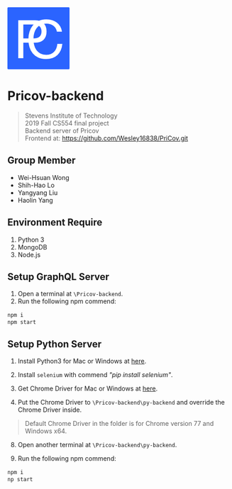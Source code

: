 <img src="./favicon@2x.png" title="FVCproductions" alt="FVCproductions">

# Pricov-backend
> Stevens Institute of Technology  
> 2019 Fall CS554 final project  
> Backend server of Pricov  
> Frontend at: https://github.com/Wesley16838/PriCov.git

## Group Member
- Wei-Hsuan Wong
- Shih-Hao Lo
- Yangyang Liu
- Haolin Yang

## Environment Require
1. Python 3
2. MongoDB
3. Node.js

## Setup GraphQL Server

1. Open a terminal at `\Pricov-backend`.
2. Run the following npm commend:
```
npm i
npm start
```

## Setup Python Server

1. Install Python3 for Mac or Windows at [here](https://www.python.org/downloads/).

2. Install `selenium` with commend *"pip install selenium"*.

6. Get Chrome Driver for Mac or Windows at [here](https://chromedriver.chromium.org/downloads).

7.  Put the Chrome Driver to `\Pricov-backend\py-backend` and override the Chrome Driver inside.

> Default Chrome Driver in the folder is for Chrome version 77 and Windows x64.

8. Open another terminal at `\Pricov-backend\py-backend`.

9. Run the following npm commend:
```
npm i
np start
``` 
